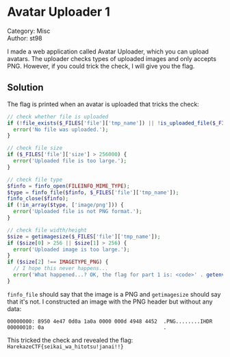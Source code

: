 # Avatar Uploader 1

Category: Misc<br/>
Author: st98

I made a web application called Avatar Uploader, which you can upload avatars. The uploader checks types of uploaded
images and only accepts PNG. However, if you could trick the check, I will give you the flag.

## Solution

The flag is printed when an avatar is uploaded that tricks the check:

```php
// check whether file is uploaded
if (!file_exists($_FILES['file']['tmp_name']) || !is_uploaded_file($_FILES['file']['tmp_name'])) {
  error('No file was uploaded.');
}

// check file size
if ($_FILES['file']['size'] > 256000) {
  error('Uploaded file is too large.');
}

// check file type
$finfo = finfo_open(FILEINFO_MIME_TYPE);
$type = finfo_file($finfo, $_FILES['file']['tmp_name']);
finfo_close($finfo);
if (!in_array($type, ['image/png'])) {
  error('Uploaded file is not PNG format.');
}

// check file width/height
$size = getimagesize($_FILES['file']['tmp_name']);
if ($size[0] > 256 || $size[1] > 256) {
  error('Uploaded image is too large.');
}
if ($size[2] !== IMAGETYPE_PNG) {
  // I hope this never happens...
  error('What happened...? OK, the flag for part 1 is: <code>' . getenv('FLAG1') . '</code>');
}
```

`finfo_file` should say that the image is a PNG and `getimagesize` should say that it's not. I constructed an image with
the PNG header but without any data:

```
00000000: 8950 4e47 0d0a 1a0a 0000 000d 4948 4452  .PNG........IHDR
00000010: 0a                                       .
```

This tricked the check and revealed the flag: `HarekazeCTF{seikai_wa_hitotsu!janai!!}`
